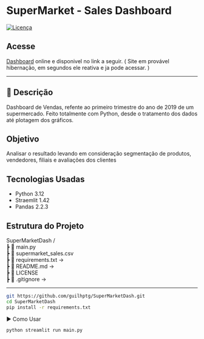 # SuperMarket - Sales Dashboard
 
[![Licença](https://img.shields.io/badge/license-MIT-blue.svg)](LICENSE)


## Acesse

[Dashboard](https://supermarketdash.streamlit.app/) online e disponivel no link a seguir. ( Site em provável hibernação, em segundos ele reativa e ja pode acessar. ) 


---

## 📌 Descrição

Dashboard de Vendas, refente ao primeiro trimestre do ano de 2019 de um supermercado. Feito totalmente com Python, desde o tratamento dos dados até plotagem dos gráficos.

## Objetivo

Analisar o resultado levando em consideração segmentação de produtos, vendedores, filiais e avaliações dos clientes


## Tecnologias Usadas

- Python 3.12
- Straemlit 1.42
- Pandas 2.2.3

## Estrutura do Projeto

SuperMarketDash /\
┣ 📂 main.py \
┣ 📂 supermarket_sales.csv \
┣ 📜 requirements.txt →  \
┣ 📜 README.md → \
┣ 📂 LICENSE \
┣ 📜 .gitignore → 

---

```bash
git https://github.com/guilhptg/SuperMarketDash.git
cd SuperMarketDash
pip install -r requirements.txt
```

▶️ Como Usar

``` bash
python streamlit run main.py
```
